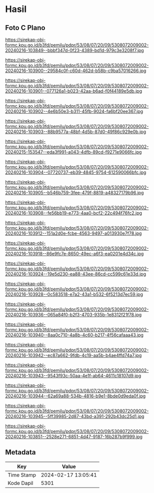 # Hasil

## Foto C Plano

https://sirekap-obj-formc.kpu.go.id/b3fd/pemilu/pdpr/53/08/07/20/09/5308072009002-20240216-103849--bbbf347d-0f23-4389-bd1d-979c3e3208f7.jpg

https://sirekap-obj-formc.kpu.go.id/b3fd/pemilu/pdpr/53/08/07/20/09/5308072009002-20240216-103900--29584c0f-c60d-462d-b58b-c9ba57016266.jpg

https://sirekap-obj-formc.kpu.go.id/b3fd/pemilu/pdpr/53/08/07/20/09/5308072009002-20240216-103901--077126a1-b023-42aa-b6ad-f0f44189e5db.jpg

https://sirekap-obj-formc.kpu.go.id/b3fd/pemilu/pdpr/53/08/07/20/09/5308072009002-20240216-103902--4e6b50e3-b311-45fb-9024-fa6bf20ee367.jpg

https://sirekap-obj-formc.kpu.go.id/b3fd/pemilu/pdpr/53/08/07/20/09/5308072009002-20240216-103903--88b9577a-48bf-4d5b-87d0-49f86c929e0b.jpg

https://sirekap-obj-formc.kpu.go.id/b3fd/pemilu/pdpr/53/08/07/20/09/5308072009002-20240215-153547--eda3f991-a043-4dfb-89cd-f9271e9066fc.jpg

https://sirekap-obj-formc.kpu.go.id/b3fd/pemilu/pdpr/53/08/07/20/09/5308072009002-20240216-103904--07720737-eb39-4845-9754-612590066bfc.jpg

https://sirekap-obj-formc.kpu.go.id/b3fd/pemilu/pdpr/53/08/07/20/09/5308072009002-20240216-103905--b546b759-3fee-479f-8819-a48327179b96.jpg

https://sirekap-obj-formc.kpu.go.id/b3fd/pemilu/pdpr/53/08/07/20/09/5308072009002-20240216-103908--fe56bb19-e773-4aa0-bcf2-22c494f76fc2.jpg

https://sirekap-obj-formc.kpu.go.id/b3fd/pemilu/pdpr/53/08/07/20/09/5308072009002-20240216-103912--151a2d0e-fcbe-4563-9497-a013930e7f78.jpg

https://sirekap-obj-formc.kpu.go.id/b3fd/pemilu/pdpr/53/08/07/20/09/5308072009002-20240216-103918--86e9fc7e-8650-49ec-a6f3-ea0201e4d34c.jpg

https://sirekap-obj-formc.kpu.go.id/b3fd/pemilu/pdpr/53/08/07/20/09/5308072009002-20240216-103924--19e5d230-ea88-43ee-86cd-cc599c61e33d.jpg

https://sirekap-obj-formc.kpu.go.id/b3fd/pemilu/pdpr/53/08/07/20/09/5308072009002-20240216-103928--0c583518-e7a2-43a1-b532-6f5213d7ec59.jpg

https://sirekap-obj-formc.kpu.go.id/b3fd/pemilu/pdpr/53/08/07/20/09/5308072009002-20240216-103936--065a84f0-b2f3-4703-935b-1e8312f21f78.jpg

https://sirekap-obj-formc.kpu.go.id/b3fd/pemilu/pdpr/53/08/07/20/09/5308072009002-20240216-103940--8aa0c710-4a8b-4c60-b217-4f56cafaaa43.jpg

https://sirekap-obj-formc.kpu.go.id/b3fd/pemilu/pdpr/53/08/07/20/09/5308072009002-20240216-103942--ec87a662-9fdb-4c19-aa5b-b4ae4ffd74a7.jpg

https://sirekap-obj-formc.kpu.go.id/b3fd/pemilu/pdpr/53/08/07/20/09/5308072009002-20240216-103943--9543f93c-50aa-4e1f-ab64-4611c18107d9.jpg

https://sirekap-obj-formc.kpu.go.id/b3fd/pemilu/pdpr/53/08/07/20/09/5308072009002-20240216-103944--62a69a88-534b-4816-b9e1-8bde0d9eda0f.jpg

https://sirekap-obj-formc.kpu.go.id/b3fd/pemilu/pdpr/53/08/07/20/09/5308072009002-20240216-103945--5ff39985-2d87-43bd-a391-292b43dc25d1.jpg

https://sirekap-obj-formc.kpu.go.id/b3fd/pemilu/pdpr/53/08/07/20/09/5308072009002-20240216-103851--2528e271-6851-4d47-9187-16b287b9f999.jpg


## Metadata

| Key        | Value               |
| ---------- | ------------------- |
| Time Stamp | 2024-02-17 13:05:41 |
| Kode Dapil | 5301                |



